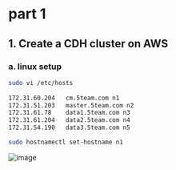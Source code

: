 # part 1

## 1. Create a CDH cluster on AWS

### a. linux setup

```bash
sudo vi /etc/hosts 
 
172.31.60.204   cm.5team.com n1
172.31.51.203   master.5team.com n2
172.31.61.78    data1.5team.com n3
172.31.61.204   data2.5team.com n4
172.31.54.190   data3.5team.com n5

sudo hostnamectl set-hostname n1
```
![image](https://user-images.githubusercontent.com/30167661/97786751-08954280-1bf1-11eb-8512-38d599bb0a16.png)

